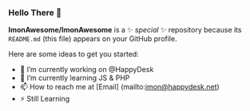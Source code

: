 ### Hello There 👋


**ImonAwesome/ImonAwesome** is a ✨ _special_ ✨ repository because its `README.md` (this file) appears on your GitHub profile.

Here are some ideas to get you started:

- 🔭 I’m currently working on @HappyDesk
- 🌱 I’m currently learning JS & PHP
- 📫 How to reach me at [Email] (mailto:imon@happydesk.net)
- ⚡ Still Learning


